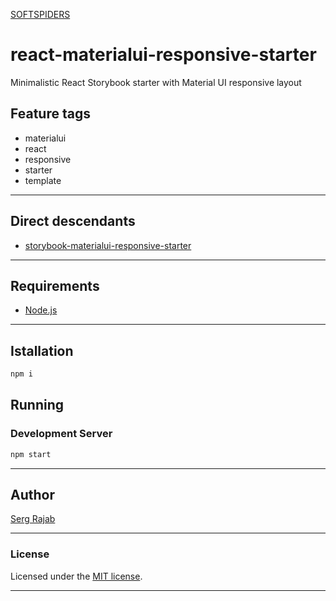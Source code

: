 [SOFTSPIDERS](https://github.com/softspiders/softspiders)

# react-materialui-responsive-starter

Minimalistic React Storybook starter with Material UI responsive layout

## Feature tags

- materialui
- react
- responsive
- starter
- template

---

## Direct descendants

- [storybook-materialui-responsive-starter](https://github.com/softspiders/storybook-materialui-responsive-starter)

---

## Requirements

* [Node.js](https://nodejs.org/en/download/package-manager/)

---

## Istallation

```sh
npm i
```

## Running

### Development Server

```sh
npm start
```

---

## Author

[Serg Rajab](https://github.com/SergRajab)

---

### License

Licensed under the [MIT license](./LICENSE).

---
